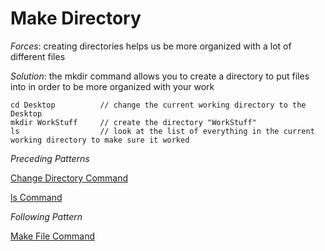 # Make Directory

*Forces*: creating directories helps us be more organized with a lot of different files

*Solution*: the mkdir command allows you to create a directory to put files into in order to be more organized with your work

```
cd Desktop          // change the current working directory to the Desktop
mkdir WorkStuff     // create the directory "WorkStuff"
ls                  // look at the list of everything in the current working directory to make sure it worked
```

*Preceding Patterns*

[Change Directory Command](/ChangeDirectory.md)

[ls Command](/lsCommand.md)

*Following Pattern*

[Make File Command](/MakeFileCommand.md)
